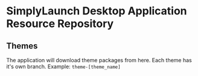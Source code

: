 # SimplyLaunch Desktop Application Resource Repository

## Themes
The application will download theme packages from here.
Each theme has it's own branch. Example: `theme-[theme_name]`
